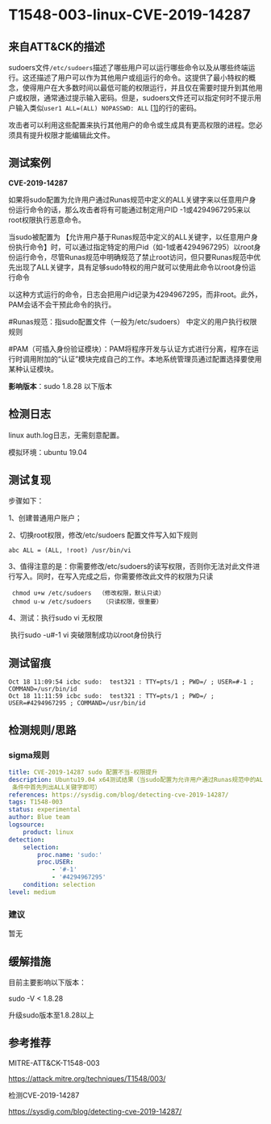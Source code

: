 # T1548-003-linux-CVE-2019-14287

## 来自ATT&CK的描述

sudoers文件`/etc/sudoers`描述了哪些用户可以运行哪些命令以及从哪些终端运行。这还描述了用户可以作为其他用户或组运行的命令。这提供了最小特权的概念，使得用户在大多数时间以最低可能的权限运行，并且仅在需要时提升到其他用户或权限，通常通过提示输入密码。但是，sudoers文件还可以指定何时不提示用户输入类似`user1 ALL=(ALL) NOPASSWD: ALL` [[1\]](https://blog.malwarebytes.com/threat-analysis/2017/04/new-osx-dok-malware-intercepts-web-traffic/)的行的密码。

攻击者可以利用这些配置来执行其他用户的命令或生成具有更高权限的进程。您必须具有提升权限才能编辑此文件。

## 测试案例

**CVE-2019-14287**

如果将sudo配置为允许用户通过Runas规范中定义的ALL关键字来以任意用户身份运行命令的话，那么攻击者将有可能通过制定用户ID -1或4294967295来以root权限执行恶意命令。

当sudo被配置为 【允许用户基于Runas规范中定义的ALL关键字，以任意用户身份执行命令】时，可以通过指定特定的用户id（如-1或者4294967295）以root身份运行命令，尽管Runas规范中明确规范了禁止root访问，但只要Runas规范中优先出现了ALL关键字，具有足够sudo特权的用户就可以使用此命令以root身份运行命令

以这种方式运行的命令，日志会把用户id记录为4294967295，而非root。此外，PAM会话不会干预此命令的执行。

\#Runas规范：指sudo配置文件（一般为/etc/sudoers） 中定义的用户执行权限规则

\#PAM（可插入身份验证模块）：PAM将程序开发与认证方式进行分离，程序在运行时调用附加的“认证”模块完成自己的工作。本地系统管理员通过配置选择要使用某种认证模块。

**影响版本**：sudo 1.8.28 以下版本

## 检测日志

linux auth.log日志，无需刻意配置。

模拟环境：ubuntu 19.04

## 测试复现

步骤如下：

1、创建普通用户账户；

2、切换root权限，修改/etc/sudoers 配置文件写入如下规则

```dos
abc ALL = (ALL, !root) /usr/bin/vi
```

3、值得注意的是：你需要修改/etc/sudoers的读写权限，否则你无法对此文件进行写入。同时，在写入完成之后，你需要修改此文件的权限为只读

```shell
 chmod u+w /etc/sudoers  （修改权限，默认只读）
 chmod u-w /etc/sudoers   （只读权限，很重要）
```

4、测试：执行sudo vi 无权限

​      执行sudo -u#-1 vi 突破限制成功以root身份执行

## 测试留痕

```history
Oct 18 11:09:54 icbc sudo:  test321 : TTY=pts/1 ; PWD=/ ; USER=#-1 ; COMMAND=/usr/bin/id
Oct 18 11:11:59 icbc sudo:  test321 : TTY=pts/1 ; PWD=/ ; USER=#4294967295 ; COMMAND=/usr/bin/id
```

## 检测规则/思路

### sigma规则

```yml
title: CVE-2019-14287 sudo 配置不当-权限提升
description: Ubuntu19.04 x64测试结果（当sudo配置为允许用户通过Runas规范中的ALL关键字以任意用户身份运行命令时，可以按通过指定用户ID-1或4294967295成为root用户。具有足够sudo特权的用户可以使用它来以root身份运行命令，即使Runas规范明确禁止root用户访问，只要在Runas规范
 条件中首先列出ALL关键字即可）
references: https://sysdig.com/blog/detecting-cve-2019-14287/
tags: T1548-003
status: experimental
author: Blue team
logsource:
    product: linux
detection:
    selection:
        proc.name: 'sudo:'
        proc.USER:
            - '#-1'
            - '#4294967295'
    condition: selection
level: medium
```

### 建议

暂无

## 缓解措施

目前主要影响以下版本：

sudo -V < 1.8.28

升级sudo版本至1.8.28以上

## 参考推荐

MITRE-ATT&CK-T1548-003

<https://attack.mitre.org/techniques/T1548/003/>

检测CVE-2019-14287

<https://sysdig.com/blog/detecting-cve-2019-14287/>
